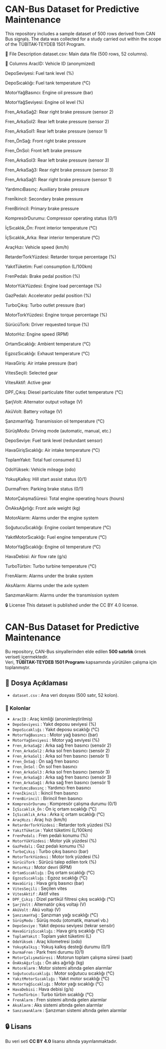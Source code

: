 # CAN-Bus Dataset for Predictive Maintenance
This repository includes a sample dataset of 500 rows derived from CAN Bus signals.
The data was collected for a study carried out within the scope of the TÜBİTAK-TEYDEB 1501 Program.

📂 File Description
dataset.csv: Main data file (500 rows, 52 columns).

📑 Columns
AracID: Vehicle ID (anonymized)

DepoSeviyesi: Fuel tank level (%)

DepoSıcaklığı: Fuel tank temperature (°C)

MotorYağBasıncı: Engine oil pressure (bar)

MotorYağSeviyesi: Engine oil level (%)

Fren_ArkaSağ2: Rear right brake pressure (sensor 2)

Fren_ArkaSol2: Rear left brake pressure (sensor 2)

Fren_ArkaSol1: Rear left brake pressure (sensor 1)

Fren_ÖnSağ: Front right brake pressure

Fren_ÖnSol: Front left brake pressure

Fren_ArkaSol3: Rear left brake pressure (sensor 3)

Fren_ArkaSağ3: Rear right brake pressure (sensor 3)

Fren_ArkaSağ1: Rear right brake pressure (sensor 1)

YardımcıBasınç: Auxiliary brake pressure

Frenİkincil: Secondary brake pressure

FrenBirincil: Primary brake pressure

KompresörDurumu: Compressor operating status (0/1)

İçSıcaklık_Ön: Front interior temperature (°C)

İçSıcaklık_Arka: Rear interior temperature (°C)

AraçHızı: Vehicle speed (km/h)

RetarderTorkYüzdesi: Retarder torque percentage (%)

YakıtTüketim: Fuel consumption (L/100km)

FrenPedalı: Brake pedal position (%)

MotorYükYüzdesi: Engine load percentage (%)

GazPedalı: Accelerator pedal position (%)

TurboÇıkış: Turbo outlet pressure (bar)

MotorTorkYüzdesi: Engine torque percentage (%)

SürücüTork: Driver requested torque (%)

MotorHız: Engine speed (RPM)

OrtamSıcaklığı: Ambient temperature (°C)

EgzozSıcaklığı: Exhaust temperature (°C)

HavaGiriş: Air intake pressure (bar)

VitesSeçili: Selected gear

VitesAktif: Active gear

DPF_Çıkış: Diesel particulate filter outlet temperature (°C)

ŞarjVolt: Alternator output voltage (V)

AküVolt: Battery voltage (V)

ŞanzımanYağ: Transmission oil temperature (°C)

SürüşModu: Driving mode (automatic, manual, etc.)

DepoSeviye: Fuel tank level (redundant sensor)

HavaGirişSıcaklığı: Air intake temperature (°C)

ToplamYakıt: Total fuel consumed (L)

OdoYüksek: Vehicle mileage (odo)

YokuşKalkış: Hill start assist status (0/1)

DurmaFren: Parking brake status (0/1)

MotorÇalışmaSüresi: Total engine operating hours (hours)

ÖnAksAğırlığı: Front axle weight (kg)

MotorAlarm: Alarms under the engine system

SoğutucuSıcaklığı: Engine coolant temperature (°C)

YakıtMotorSıcaklığı: Fuel engine temperature (°C)

MotorYağSıcaklığı: Engine oil temperature (°C)

HavaDebisi: Air flow rate (g/s)

TurboTürbin: Turbo turbine temperature (°C)

FrenAlarm: Alarms under the brake system

AksAlarm: Alarms under the axle system

SanzımanAlarm: Alarms under the transmission system

🔒 License
This dataset is published under the CC BY 4.0 license.


# CAN-Bus Dataset for Predictive Maintenance
Bu repository, CAN-Bus sinyallerinden elde edilen **500 satırlık** örnek veriseti içermektedir.  
Veri, **TÜBİTAK-TEYDEB 1501 Programı** kapsamında yürütülen çalışma için toplanmıştır.  

## 📂 Dosya Açıklaması
- `dataset.csv` : Ana veri dosyası (500 satır, 52 kolon).

### 📑 Kolonlar
- `AracID` : Araç kimliği (anonimleştirilmiş)  
- `DepoSeviyesi` : Yakıt deposu seviyesi (%)  
- `DepoSıcaklığı` : Yakıt deposu sıcaklığı (°C)  
- `MotorYağBasıncı` : Motor yağ basıncı (bar)  
- `MotorYağSeviyesi` : Motor yağ seviyesi (%)  
- `Fren_ArkaSağ2` : Arka sağ fren basıncı (sensör 2)  
- `Fren_ArkaSol2` : Arka sol fren basıncı (sensör 2)  
- `Fren_ArkaSol1` : Arka sol fren basıncı (sensör 1)  
- `Fren_ÖnSağ` : Ön sağ fren basıncı  
- `Fren_ÖnSol` : Ön sol fren basıncı  
- `Fren_ArkaSol3` : Arka sol fren basıncı (sensör 3)  
- `Fren_ArkaSağ3` : Arka sağ fren basıncı (sensör 3)  
- `Fren_ArkaSağ1` : Arka sağ fren basıncı (sensör 1)  
- `YardımcıBasınç` : Yardımcı fren basıncı  
- `Frenİkincil` : İkincil fren basıncı  
- `FrenBirincil` : Birincil fren basıncı  
- `KompresörDurumu` : Kompresör çalışma durumu (0/1)  
- `İçSıcaklık_Ön` : Ön iç ortam sıcaklığı (°C)  
- `İçSıcaklık_Arka` : Arka iç ortam sıcaklığı (°C)  
- `AraçHızı` : Araç hızı (km/h)  
- `RetarderTorkYüzdesi` : Retarder tork yüzdesi (%)  
- `YakıtTüketim` : Yakıt tüketimi (L/100km)  
- `FrenPedalı` : Fren pedalı konumu (%)  
- `MotorYükYüzdesi` : Motor yük yüzdesi (%)  
- `GazPedalı` : Gaz pedalı konumu (%)  
- `TurboÇıkış` : Turbo çıkış basıncı (bar)  
- `MotorTorkYüzdesi` : Motor tork yüzdesi (%)  
- `SürücüTork` : Sürücü talep edilen tork (%)  
- `MotorHız` : Motor devri (RPM)  
- `OrtamSıcaklığı` : Dış ortam sıcaklığı (°C)  
- `EgzozSıcaklığı` : Egzoz sıcaklığı (°C)  
- `HavaGiriş` : Hava giriş basıncı (bar)  
- `VitesSeçili` : Seçilen vites  
- `VitesAktif` : Aktif vites  
- `DPF_Çıkış` : Dizel partikül filtresi çıkış sıcaklığı (°C)  
- `ŞarjVolt` : Alternatör çıkış voltajı (V)  
- `AküVolt` : Akü voltajı (V)  
- `ŞanzımanYağ` : Şanzıman yağı sıcaklığı (°C)  
- `SürüşModu` : Sürüş modu (otomatik, manuel vb.)  
- `DepoSeviye` : Yakıt deposu seviyesi (tekrar sensör)  
- `HavaGirişSıcaklığı` : Hava giriş sıcaklığı (°C)  
- `ToplamYakıt` : Toplam yakıt tüketimi (L)  
- `OdoYüksek` : Araç kilometresi (odo)  
- `YokuşKalkış` : Yokuş kalkış desteği durumu (0/1)  
- `DurmaFren` : Park freni durumu (0/1)  
- `MotorÇalışmaSüresi` : Motorun toplam çalışma süresi (saat)  
- `ÖnAksAğırlığı` : Ön aks ağırlığı (kg)  
- `MotorAlarm` : Motor sistemi altında gelen alarmlar
- `SoğutucuSıcaklığı` : Motor soğutucu sıcaklığı (°C)  
- `YakıtMotorSıcaklığı` : Yakıt motor sıcaklığı (°C)  
- `MotorYağSıcaklığı` : Motor yağı sıcaklığı (°C)  
- `HavaDebisi` : Hava debisi (g/s)  
- `TurboTürbin` : Turbo türbin sıcaklığı (°C)  
- `FrenAlarm` : Fren sistemi altında gelen alarmlar  
- `AksAlarm` : Aks sistemi altında gelen alarmlar
- `SanzımanAlarm` : Şanzıman sistemi altında gelen alarmlar

## 🔒 Lisans
Bu veri seti **CC BY 4.0** lisansı altında yayınlanmaktadır.  
